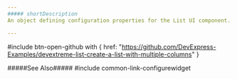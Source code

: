 ```yaml
---
##### shortDescription
An object defining configuration properties for the List UI component.

---
```


#include btn-open-github with {
    href: "https://github.com/DevExpress-Examples/devextreme-list-create-a-list-with-multiple-columns"
}

#####See Also#####
#include common-link-configurewidget